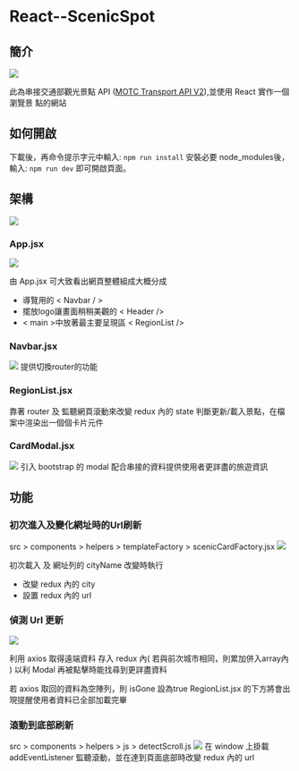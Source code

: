 # React--ScenicSpot

## 簡介
![](https://i.imgur.com/adt4tKL.png)

此為串接交通部觀光景點 API ([MOTC Transport API V2](https://ptx.transportdata.tw/MOTC?t=Tourism&v=2)),並使用 React 實作一個瀏覽景
點的網站

## 如何開啟

下載後，再命令提示字元中輸入:
`npm run install`
安裝必要 node_modules後，輸入:
`npm run dev`
即可開啟頁面。

## 架構
![](https://i.imgur.com/8XGAcz5.png)

### App.jsx
![](https://i.imgur.com/XTv3FMd.png)

由 App.jsx 可大致看出網頁整體組成大概分成

* 導覽用的 < Navbar / >
* 擺放logo讓畫面稍稍美觀的 < Header />
* < main >中放著最主要呈現區 < RegionList />

### Navbar.jsx
![](https://i.imgur.com/hczlNDJ.jpg)
提供切換router的功能
### RegionList.jsx
靠著 router 及 監聽網頁滾動來改變 redux 內的 state
判斷更新/載入景點，在檔案中渲染出一個個卡片元件

### CardModal.jsx
![](https://i.imgur.com/5OFBSvA.jpg)
引入 bootstrap 的 modal 配合串接的資料提供使用者更詳盡的旅遊資訊

## 功能

### 初次進入及變化網址時的Url刷新
src > components > helpers > templateFactory > scenicCardFactory.jsx
![](https://i.imgur.com/OEnpkyc.png)

初次載入 及 網址列的 cityName 改變時執行
* 改變 redux 內的 city
* 設置 redux 內的 url

### 偵測 Url 更新
![](https://i.imgur.com/yYhHSNz.png)

利用 axios 取得遠端資料
存入 redux 內( 若與前次城市相同，則累加併入array內 )
以利 Modal 再被點擊時能找尋到更詳盡資料

若 axios 取回的資料為空陣列，則 isGone 設為true
RegionList.jsx 的下方將會出現提醒使用者資料已全部加載完畢



### 滾動到底部刷新
src > components > helpers > js > detectScroll.js
![](https://i.imgur.com/ZMV2S5y.png)
在 window 上掛載 addEventListener 監聽滾動，並在達到頁面底部時改變 redux 內的 url
